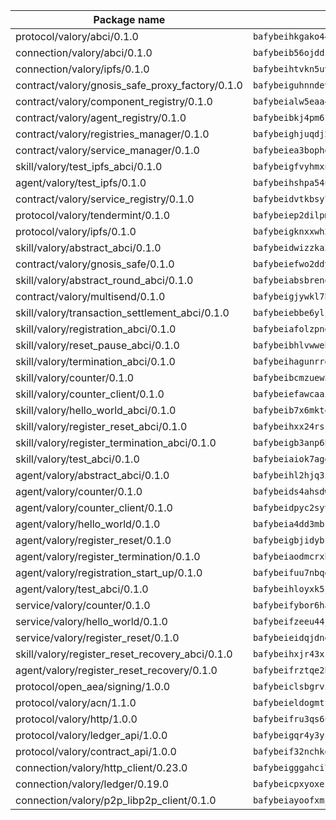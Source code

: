 | Package name                                                  | Package hash                                                  |
| ------------------------------------------------------------- | ------------------------------------------------------------- |
| protocol/valory/abci/0.1.0                                    | `bafybeihkgako44fzgurcv4hgbems4ptdtosae4lopnnr75eczb6kx3x2lm` |
| connection/valory/abci/0.1.0                                  | `bafybeib56ojddzexxbapowofypmpk6zeznqaumwgj7ftneb5ua6sk5k5vm` |
| connection/valory/ipfs/0.1.0                                  | `bafybeihtvkn5uv3ibumme7zzmrxx7iehc6lnjhil726h2jidpdzzjnd5ay` |
| contract/valory/gnosis_safe_proxy_factory/0.1.0               | `bafybeiguhnndevhp7iui65fhcezkunygdw2cwsofl4rcfzr2u2n6ql366q` |
| contract/valory/component_registry/0.1.0                      | `bafybeialw5eaa4v54s7i3sjsuy6d5k624quhxhziqntwq5hnz4g646sb7m` |
| contract/valory/agent_registry/0.1.0                          | `bafybeibkj4pm6ziqh2fl3xfsjiou4ibnxlipmvmqhgvc7xwpnaddbtxzli` |
| contract/valory/registries_manager/0.1.0                      | `bafybeighjuqdj2oq6tqckf7j3mqtighe7lpaahh7qt3sqxtbtjlur4tmj4` |
| contract/valory/service_manager/0.1.0                         | `bafybeiea3bophgb6ikqvpd7lzyluthlhoazbbrknvfncu4j7wbubfsrjeu` |
| skill/valory/test_ipfs_abci/0.1.0                             | `bafybeigfvyhmxnzzdiofuewx4z7etvi3av6cdgnktm5uiew6l2t2upoyda` |
| agent/valory/test_ipfs/0.1.0                                  | `bafybeihshpa54uguav3kusrnbbklp37ins3ukhg4eeiey77xkd4fmfnyey` |
| contract/valory/service_registry/0.1.0                        | `bafybeidvtkbsy7hbpntxajp37mpi3iv5pt7hsmwyb33di5semxl6vnrj4e` |
| protocol/valory/tendermint/0.1.0                              | `bafybeiep2dilpmu3je4z2kq7yc7l6n7ax5knwfax2ufvmnflt3uj2wrbju` |
| protocol/valory/ipfs/0.1.0                                    | `bafybeigknxxwh2xts7ijbacils4a4cgq7jhcdvwahshbw22zw5hnncsfla` |
| skill/valory/abstract_abci/0.1.0                              | `bafybeidwizzka3qjotu35zzstoqunp3hjhkx6oojqnlwqsvd3qnjjpmusq` |
| contract/valory/gnosis_safe/0.1.0                             | `bafybeiefwo2ddyhjxcpy2rlchcubv6bj35e5x4kstxwfyvyvdvcpvcoe5q` |
| skill/valory/abstract_round_abci/0.1.0                        | `bafybeiabsbrenqbjs7fvtuuld327w7s5lmzt2wyz6s3gwes6acvyelzyte` |
| contract/valory/multisend/0.1.0                               | `bafybeigjywkl7hydjsrkogob3xebj2ifhqwmfhhxoeyrndzhhxi5u6amey` |
| skill/valory/transaction_settlement_abci/0.1.0                | `bafybeiebbe6ylj2r7vvkx6ao7uwrcl3ctq66nuugkqzmlup4jquhamengm` |
| skill/valory/registration_abci/0.1.0                          | `bafybeiafolzpneynrxkyyxzxh27wsmap5gekpmxh3fu4xleukukh445sqy` |
| skill/valory/reset_pause_abci/0.1.0                           | `bafybeibhlvwwehl6ggjemauafmmu5bealnupr3225rg2y4gnwh7ivn4gd4` |
| skill/valory/termination_abci/0.1.0                           | `bafybeihagunrrd4iyqa4bfbqjx4w7m6pio4qnq7oljxq7w6ofhdpgttib4` |
| skill/valory/counter/0.1.0                                    | `bafybeibcmzuew5lxd5dxpj6ri4wmuiqfkndz6kn4kl5cp65uflyq27pnmq` |
| skill/valory/counter_client/0.1.0                             | `bafybeiefawcaaiy4matry7m53k36kqy4uadtmtpuulatnt5afkezx6napa` |
| skill/valory/hello_world_abci/0.1.0                           | `bafybeib7x6mktowhlxjgpkbxxh67dkrds42vzmiboyqsbaahi6bri4undi` |
| skill/valory/register_reset_abci/0.1.0                        | `bafybeihxx24rskmxzc5wgu25qxcpyxkvz6qpuqhyuq2efeovaa3c4jtfau` |
| skill/valory/register_termination_abci/0.1.0                  | `bafybeigb3anp6h7rena7nohotjn4u5hzkp5d3apfiz4vfpoaqde7ez5maq` |
| skill/valory/test_abci/0.1.0                                  | `bafybeiaiok7agd7biol3vvsv5pqzklzyv7t6mvvplxlfsbci34wwrz4mzy` |
| agent/valory/abstract_abci/0.1.0                              | `bafybeihl2hjq3zk4t5qxwm6s7bqipxzcqgfbceiqvlpq27thrfkdvlmhlq` |
| agent/valory/counter/0.1.0                                    | `bafybeids4ahsdw45zr7x3qw4g3lvx2hrvwxgkjxax2xd42ivpzych6lq4e` |
| agent/valory/counter_client/0.1.0                             | `bafybeidpyc2syvuv3px52gmeaismyhcn4xskbzts22frwlxrwioj53vh6i` |
| agent/valory/hello_world/0.1.0                                | `bafybeia4dd3mbkl45oyqexiglsyxo5umclac6hvphsiiriq2e7cjvqj72m` |
| agent/valory/register_reset/0.1.0                             | `bafybeigbjidybkowsw2j6ictjytnojvmattadnjxsnytouk5e4utcwrube` |
| agent/valory/register_termination/0.1.0                       | `bafybeiaodmcrxhfc24edooyfawqb2vetz65mtw7ltiud6jdkpuykpyuqom` |
| agent/valory/registration_start_up/0.1.0                      | `bafybeifuu7nbqg5fob62mxvonthhjx5e4j6wlkir7hxp7x2pfuutrpvxcu` |
| agent/valory/test_abci/0.1.0                                  | `bafybeihloyxk5jkqxn752d5asy7ndqsglritgp2253hyrijo6wsjhuz3ci` |
| service/valory/counter/0.1.0                                  | `bafybeifybor6ha2wjo4vkkzkpifxfamat2ohmooozimiuwpgkkusxwxjwe` |
| service/valory/hello_world/0.1.0                              | `bafybeifzeeu44j4wz6nimzbs6nzyikk4so4htkh43ob732tyvsvckeec54` |
| service/valory/register_reset/0.1.0                           | `bafybeieidqjdnelrnafgzqowkbvriym34k3mk5d3qpb5hutsrje2vykunq` |
| skill/valory/register_reset_recovery_abci/0.1.0               | `bafybeihxjr43xrp7vp3dr2hgumbvaou4ufs4pfeqqbfnin22p5rtv2cmua` |
| agent/valory/register_reset_recovery/0.1.0                    | `bafybeifrztqe2bdlo6sk6kbyg4tkeznqbluzwojf67p3jpx6jqykvrpjpq` |
| protocol/open_aea/signing/1.0.0                               | `bafybeiclsbgrviyxbmi2vex5ze3dhr7ywohrqedebx26jozayxvroqtegq` |
| protocol/valory/acn/1.1.0                                     | `bafybeieldogmtf3m4jdsvt4vvyay3jh54rjn3deasymfw43vz3o42vigmq` |
| protocol/valory/http/1.0.0                                    | `bafybeifru3qs6udfzprax7jxktbsuzn7immfvi3scgfspifq3zdxwkgvnm` |
| protocol/valory/ledger_api/1.0.0                              | `bafybeigqr4y3ykz3iulrcoqmji7hy3dxaoy7zmyyzff4ivpbubcpwdknai` |
| protocol/valory/contract_api/1.0.0                            | `bafybeif32nchkgn6yet7e5gt4auhf7lsahxnj4t36kxbw55p3gi7qpeuxq` |
| connection/valory/http_client/0.23.0                          | `bafybeigggahci7hq6tr3tyueatgkvgn73y4b3av2vk7vtr7jkeuwsqcteq` |
| connection/valory/ledger/0.19.0                               | `bafybeicpxyoxez7lperltamvikxu6vzk2lhqakbivce4nzywyzoqbxoogm` |
| connection/valory/p2p_libp2p_client/0.1.0                     | `bafybeiayoofxmj6z3pasn2akqj3udgq2ta2ar6mv6zoehstul2btvv3gqa` |
